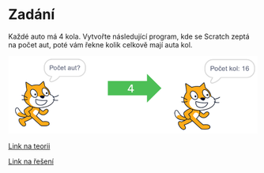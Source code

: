 # Zadání

Každé auto má 4 kola. Vytvořte následující program, kde se Scratch zeptá na počet aut, poté vám řekne kolik celkově mají auta kol.

![image](images/zadani.png)

[Link na teorii](teorie.md)

[Link na řešení](%C5%99e%C5%A1en%C3%AD.md)